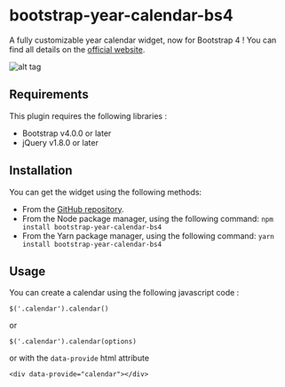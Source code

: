 # bootstrap-year-calendar-bs4

A fully customizable year calendar widget, now for Bootstrap 4 !
You can find all details on the [official website](http://www.bootstrap-year-calendar.com/).

![alt tag](http://www.bootstrap-year-calendar.com/img/calendar.png)

## Requirements

This plugin requires the following libraries :
- Bootstrap v4.0.0 or later
- jQuery v1.8.0 or later

## Installation

You can get the widget using the following methods:
- From the [GitHub repository](https://github.com/anlambert/bootstrap-year-calendar-bs4/releases).
- From the Node package manager, using the following command: `npm install bootstrap-year-calendar-bs4`
- From the Yarn package manager, using the following command: `yarn install bootstrap-year-calendar-bs4`

## Usage

You can create a calendar using the following javascript code :
```
$('.calendar').calendar()
```
or
```
$('.calendar').calendar(options)
```
or with the `data-provide` html attribute
```
<div data-provide="calendar"></div>
```
